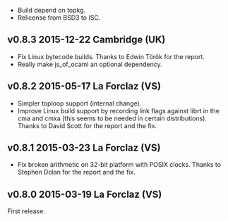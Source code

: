 
* Build depend on topkg.
* Relicense from BSD3 to ISC.

v0.8.3 2015-12-22 Cambridge (UK)
--------------------------------

* Fix Linux bytecode builds. Thanks to Edwin Török for the report.
* Really make js_of_ocaml an optional dependency.


v0.8.2 2015-05-17 La Forclaz (VS)
---------------------------------

* Simpler toploop support (internal change).
* Improve Linux build support by recording link flags against librt in
  the cma and cmxa (this seems to be needed in certain distributions).
  Thanks to David Scott for the report and the fix.


v0.8.1 2015-03-23 La Forclaz (VS)
---------------------------------

* Fix broken arithmetic on 32-bit platform with POSIX clocks. Thanks to
  Stephen Dolan for the report and the fix.


v0.8.0 2015-03-19 La Forclaz (VS)
---------------------------------

First release.
